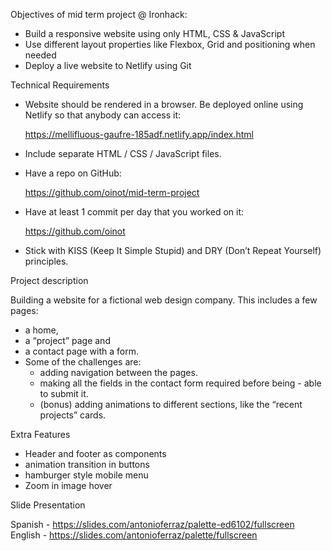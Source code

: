 Objectives of mid term project @ Ironhack:

- Build a responsive website using only HTML, CSS & JavaScript
-  Use different layout properties like Flexbox, Grid and     positioning when needed
- Deploy a live website to Netlify using Git

Technical Requirements

- Website should be rendered in a browser. Be deployed online using Netlify so that anybody can access it:

    https://mellifluous-gaufre-185adf.netlify.app/index.html

- Include separate HTML / CSS / JavaScript files.
- Have a repo on GitHub:

    https://github.com/oinot/mid-term-project

- Have at least 1 commit per day that you worked on it:

    https://github.com/oinot

- Stick with KISS (Keep It Simple Stupid) and DRY (Don’t Repeat Yourself) principles.

Project description

Building a website for a fictional web design company. This includes a few pages:

- a home,
- a “project” page and
- a contact page with a form.
- Some of the challenges are:
    - adding navigation between the pages.
    - making all the fields in the contact form required before being - able to submit it.
    - (bonus) adding animations to different sections, like the “recent projects” cards.

Extra Features
- Header and footer as components
- animation transition in buttons
- hamburger style mobile menu
- Zoom in image hover

Slide Presentation

Spanish - https://slides.com/antonioferraz/palette-ed6102/fullscreen
English - https://slides.com/antonioferraz/palette/fullscreen

